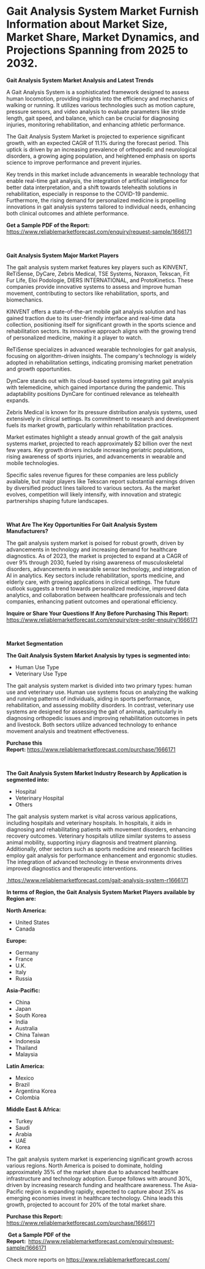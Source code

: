 <p><h1>Gait Analysis System Market Furnish Information about Market Size, Market Share, Market Dynamics, and Projections Spanning from 2025 to 2032.</h1></p><p><strong>Gait Analysis System Market Analysis and Latest Trends</strong></p>
<p><p>A Gait Analysis System is a sophisticated framework designed to assess human locomotion, providing insights into the efficiency and mechanics of walking or running. It utilizes various technologies such as motion capture, pressure sensors, and video analysis to evaluate parameters like stride length, gait speed, and balance, which can be crucial for diagnosing injuries, monitoring rehabilitation, and enhancing athletic performance.</p><p>The Gait Analysis System Market is projected to experience significant growth, with an expected CAGR of 11.1% during the forecast period. This uptick is driven by an increasing prevalence of orthopedic and neurological disorders, a growing aging population, and heightened emphasis on sports science to improve performance and prevent injuries. </p><p>Key trends in this market include advancements in wearable technology that enable real-time gait analysis, the integration of artificial intelligence for better data interpretation, and a shift towards telehealth solutions in rehabilitation, especially in response to the COVID-19 pandemic. Furthermore, the rising demand for personalized medicine is propelling innovations in gait analysis systems tailored to individual needs, enhancing both clinical outcomes and athlete performance.</p></p>
<p><strong>Get a Sample PDF of the Report:&nbsp;</strong> <a href="https://www.reliablemarketforecast.com/enquiry/request-sample/1666171?utm_campaign=3225&utm_medium=2&utm_source=Github&utm_content=ia&utm_term=06032025&utm_id=gait-analysis-system">https://www.reliablemarketforecast.com/enquiry/request-sample/1666171</a></p>
<p>&nbsp;</p>
<p><strong>Gait Analysis System Major Market Players</strong></p>
<p><p>The gait analysis system market features key players such as KINVENT, ReTiSense, DyCare, Zebris Medical, TSE Systems, Noraxon, Tekscan, Fit Fur Life, Eloi Podologie, DIERS INTERNATIONAL, and ProtoKinetics. These companies provide innovative systems to assess and improve human movement, contributing to sectors like rehabilitation, sports, and biomechanics.</p><p>KINVENT offers a state-of-the-art mobile gait analysis solution and has gained traction due to its user-friendly interface and real-time data collection, positioning itself for significant growth in the sports science and rehabilitation sectors. Its innovative approach aligns with the growing trend of personalized medicine, making it a player to watch.</p><p>ReTiSense specializes in advanced wearable technologies for gait analysis, focusing on algorithm-driven insights. The company's technology is widely adopted in rehabilitation settings, indicating promising market penetration and growth opportunities.</p><p>DynCare stands out with its cloud-based systems integrating gait analysis with telemedicine, which gained importance during the pandemic. This adaptability positions DynCare for continued relevance as telehealth expands.</p><p>Zebris Medical is known for its pressure distribution analysis systems, used extensively in clinical settings. Its commitment to research and development fuels its market growth, particularly within rehabilitation practices.</p><p>Market estimates highlight a steady annual growth of the gait analysis systems market, projected to reach approximately $2 billion over the next few years. Key growth drivers include increasing geriatric populations, rising awareness of sports injuries, and advancements in wearable and mobile technologies.</p><p>Specific sales revenue figures for these companies are less publicly available, but major players like Tekscan report substantial earnings driven by diversified product lines tailored to various sectors. As the market evolves, competition will likely intensify, with innovation and strategic partnerships shaping future landscapes.</p></p>
<p>&nbsp;</p>
<p><strong>What Are The Key Opportunities For Gait Analysis System Manufacturers?</strong></p>
<p><p>The gait analysis system market is poised for robust growth, driven by advancements in technology and increasing demand for healthcare diagnostics. As of 2023, the market is projected to expand at a CAGR of over 9% through 2030, fueled by rising awareness of musculoskeletal disorders, advancements in wearable sensor technology, and integration of AI in analytics. Key sectors include rehabilitation, sports medicine, and elderly care, with growing applications in clinical settings. The future outlook suggests a trend towards personalized medicine, improved data analytics, and collaboration between healthcare professionals and tech companies, enhancing patient outcomes and operational efficiency.</p></p>
<p><strong>Inquire or Share Your Questions If Any Before Purchasing This Report:</strong> <a href="https://www.reliablemarketforecast.com/enquiry/pre-order-enquiry/1666171?utm_campaign=3225&utm_medium=2&utm_source=Github&utm_content=ia&utm_term=06032025&utm_id=gait-analysis-system">https://www.reliablemarketforecast.com/enquiry/pre-order-enquiry/1666171</a></p>
<p>&nbsp;</p>
<p><strong>Market Segmentation</strong></p>
<p><strong>The Gait Analysis System Market Analysis by types is segmented into:</strong></p>
<p><ul><li>Human Use Type</li><li>Veterinary Use Type</li></ul></p>
<p><p>The gait analysis system market is divided into two primary types: human use and veterinary use. Human use systems focus on analyzing the walking and running patterns of individuals, aiding in sports performance, rehabilitation, and assessing mobility disorders. In contrast, veterinary use systems are designed for assessing the gait of animals, particularly in diagnosing orthopedic issues and improving rehabilitation outcomes in pets and livestock. Both sectors utilize advanced technology to enhance movement analysis and treatment effectiveness.</p></p>
<p><strong>Purchase this Report:&nbsp;</strong><a href="https://www.reliablemarketforecast.com/purchase/1666171?utm_campaign=3225&utm_medium=2&utm_source=Github&utm_content=ia&utm_term=06032025&utm_id=gait-analysis-system">https://www.reliablemarketforecast.com/purchase/1666171</a></p>
<p>&nbsp;</p>
<p><strong>The Gait Analysis System Market Industry Research by Application is segmented into:</strong></p>
<p><ul><li>Hospital</li><li>Veterinary Hospital</li><li>Others</li></ul></p>
<p><p>The gait analysis system market is vital across various applications, including hospitals and veterinary hospitals. In hospitals, it aids in diagnosing and rehabilitating patients with movement disorders, enhancing recovery outcomes. Veterinary hospitals utilize similar systems to assess animal mobility, supporting injury diagnosis and treatment planning. Additionally, other sectors such as sports medicine and research facilities employ gait analysis for performance enhancement and ergonomic studies. The integration of advanced technology in these environments drives improved diagnostics and therapeutic interventions.</p></p>
<p><a href="https://www.reliablemarketforecast.com/gait-analysis-system-r1666171?utm_campaign=3225&utm_medium=2&utm_source=Github&utm_content=ia&utm_term=06032025&utm_id=gait-analysis-system">&nbsp;https://www.reliablemarketforecast.com/gait-analysis-system-r1666171</a></p>
<p><strong>In terms of Region, the Gait Analysis System Market Players available by Region are:</strong></p>
<p>
    <p> <strong> North America: </strong>
        <ul>
            <li>United States</li>
            <li>Canada</li>
        </ul>
        </p> 
    <p> <strong> Europe: </strong>
        <ul>
            <li>Germany</li>
            <li>France</li>
            <li>U.K.</li>
            <li>Italy</li>
            <li>Russia</li>
        </ul>
        </p> 
    <p> <strong> Asia-Pacific: </strong>
        <ul>
            <li>China</li>
            <li>Japan</li>
            <li>South Korea</li>
            <li>India</li>
            <li>Australia</li>
            <li>China Taiwan</li>
            <li>Indonesia</li>
            <li>Thailand</li>
            <li>Malaysia</li>
        </ul>
        </p> 
    <p> <strong> Latin America: </strong>
        <ul>
            <li>Mexico</li>
            <li>Brazil</li>
            <li>Argentina Korea</li>
            <li>Colombia</li>
        </ul>
        </p> 
    <p> <strong> Middle East & Africa: </strong>
        <ul>
            <li>Turkey</li>
            <li>Saudi</li>
            <li>Arabia</li>
            <li>UAE</li>
            <li>Korea</li>
        </ul>
    </p>
    </p>
<p><p>The gait analysis system market is experiencing significant growth across various regions. North America is poised to dominate, holding approximately 35% of the market share due to advanced healthcare infrastructure and technology adoption. Europe follows with around 30%, driven by increasing research funding and healthcare awareness. The Asia-Pacific region is expanding rapidly, expected to capture about 25% as emerging economies invest in healthcare technology. China leads this growth, projected to account for 20% of the total market share.</p></p>
<p><strong>Purchase this Report: </strong><a href="https://www.reliablemarketforecast.com/purchase/1666171?utm_campaign=3225&utm_medium=2&utm_source=Github&utm_content=ia&utm_term=06032025&utm_id=gait-analysis-system">https://www.reliablemarketforecast.com/purchase/1666171</a></p>
<p>&nbsp;<strong>Get a Sample PDF of the Report:&nbsp;&nbsp;</strong><a href="https://www.reliablemarketforecast.com/enquiry/request-sample/1666171?utm_campaign=3225&utm_medium=2&utm_source=Github&utm_content=ia&utm_term=06032025&utm_id=gait-analysis-system">https://www.reliablemarketforecast.com/enquiry/request-sample/1666171</a></p>
<p><strong></strong></p>
<p>Check more reports on <a href="https://www.reliablemarketforecast.com/?utm_campaign=3225&utm_medium=2&utm_source=Github&utm_content=ia&utm_term=06032025&utm_id=gait-analysis-system">https://www.reliablemarketforecast.com/</a></p>